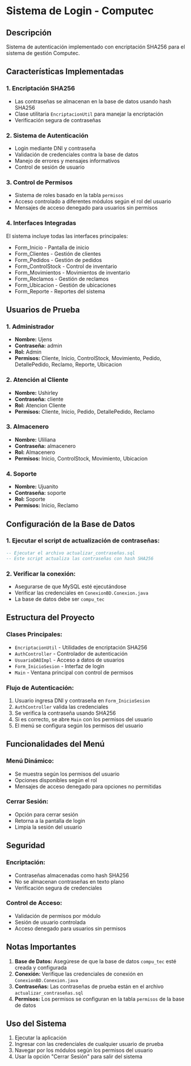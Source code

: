 # Sistema de Login - Computec

## Descripción
Sistema de autenticación implementado con encriptación SHA256 para el sistema de gestión Computec.

## Características Implementadas

### 1. Encriptación SHA256
- Las contraseñas se almacenan en la base de datos usando hash SHA256
- Clase utilitaria `EncriptacionUtil` para manejar la encriptación
- Verificación segura de contraseñas

### 2. Sistema de Autenticación
- Login mediante DNI y contraseña
- Validación de credenciales contra la base de datos
- Manejo de errores y mensajes informativos
- Control de sesión de usuario

### 3. Control de Permisos
- Sistema de roles basado en la tabla `permisos`
- Acceso controlado a diferentes módulos según el rol del usuario
- Mensajes de acceso denegado para usuarios sin permisos

### 4. Interfaces Integradas
El sistema incluye todas las interfaces principales:
- Form_Inicio - Pantalla de inicio
- Form_Clientes - Gestión de clientes
- Form_Pedidos - Gestión de pedidos
- Form_ControlStock - Control de inventario
- Form_Movimientos - Movimientos de inventario
- Form_Reclamos - Gestión de reclamos
- Form_Ubicacion - Gestión de ubicaciones
- Form_Reporte - Reportes del sistema

## Usuarios de Prueba

### 1. Administrador
- **Nombre:** Ujens
- **Contraseña:** admin
- **Rol:** Admin
- **Permisos:** Cliente, Inicio, ControlStock, Movimiento, Pedido, DetallePedido, Reclamo, Reporte, Ubicacion

### 2. Atención al Cliente
- **Nombre:** Ushirley
- **Contraseña:** cliente
- **Rol:** Atencion Cliente
- **Permisos:** Cliente, Inicio, Pedido, DetallePedido, Reclamo

### 3. Almacenero
- **Nombre:** Uliliana
- **Contraseña:** almacenero
- **Rol:** Almacenero
- **Permisos:** Inicio, ControlStock, Movimiento, Ubicacion

### 4. Soporte
- **Nombre:** Ujuanito
- **Contraseña:** soporte
- **Rol:** Soporte
- **Permisos:** Inicio, Reclamo

## Configuración de la Base de Datos

### 1. Ejecutar el script de actualización de contraseñas:
```sql
-- Ejecutar el archivo actualizar_contraseñas.sql
-- Este script actualiza las contraseñas con hash SHA256
```

### 2. Verificar la conexión:
- Asegurarse de que MySQL esté ejecutándose
- Verificar las credenciales en `ConexionBD.Conexion.java`
- La base de datos debe ser `compu_tec`

## Estructura del Proyecto

### Clases Principales:
- `EncriptacionUtil` - Utilidades de encriptación SHA256
- `AuthController` - Controlador de autenticación
- `UsuarioDAOImpl` - Acceso a datos de usuarios
- `Form_InicioSesion` - Interfaz de login
- `Main` - Ventana principal con control de permisos

### Flujo de Autenticación:
1. Usuario ingresa DNI y contraseña en `Form_InicioSesion`
2. `AuthController` valida las credenciales
3. Se verifica la contraseña usando SHA256
4. Si es correcto, se abre `Main` con los permisos del usuario
5. El menú se configura según los permisos del usuario

## Funcionalidades del Menú

### Menú Dinámico:
- Se muestra según los permisos del usuario
- Opciones disponibles según el rol
- Mensajes de acceso denegado para opciones no permitidas

### Cerrar Sesión:
- Opción para cerrar sesión
- Retorna a la pantalla de login
- Limpia la sesión del usuario

## Seguridad

### Encriptación:
- Contraseñas almacenadas como hash SHA256
- No se almacenan contraseñas en texto plano
- Verificación segura de credenciales

### Control de Acceso:
- Validación de permisos por módulo
- Sesión de usuario controlada
- Acceso denegado para usuarios sin permisos

## Notas Importantes

1. **Base de Datos:** Asegúrese de que la base de datos `compu_tec` esté creada y configurada
2. **Conexión:** Verifique las credenciales de conexión en `ConexionBD.Conexion.java`
3. **Contraseñas:** Las contraseñas de prueba están en el archivo `actualizar_contraseñas.sql`
4. **Permisos:** Los permisos se configuran en la tabla `permisos` de la base de datos

## Uso del Sistema

1. Ejecutar la aplicación
2. Ingresar con las credenciales de cualquier usuario de prueba
3. Navegar por los módulos según los permisos del usuario
4. Usar la opción "Cerrar Sesión" para salir del sistema 